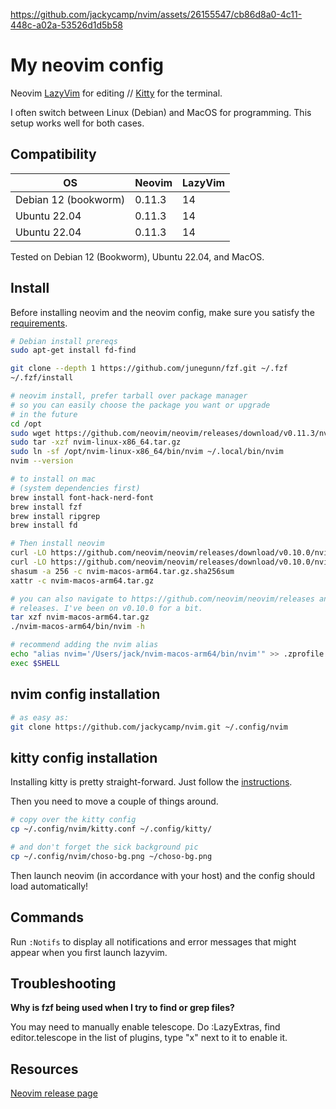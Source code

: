 https://github.com/jackycamp/nvim/assets/26155547/cb86d8a0-4c11-448c-a02a-53526d1d5b58

# My neovim config

Neovim [LazyVim](https://github.com/LazyVim/LazyVim) for editing // [Kitty](https://sw.kovidgoyal.net/kitty/quickstart/) for the terminal.

I often switch between Linux (Debian) and MacOS for programming. This setup works well for both cases.

## Compatibility

| OS                   | Neovim | LazyVim |
| -------------------- | ------ | ------- |
| Debian 12 (bookworm) | 0.11.3 | 14      |
| Ubuntu 22.04         | 0.11.3 | 14      |
| Ubuntu 22.04         | 0.11.3 | 14      |

Tested on Debian 12 (Bookworm), Ubuntu 22.04, and MacOS.

## Install

Before installing neovim and the neovim config, make sure you satisfy the [requirements](https://www.lazyvim.org/#%EF%B8%8F-requirements).

```bash
# Debian install prereqs
sudo apt-get install fd-find

git clone --depth 1 https://github.com/junegunn/fzf.git ~/.fzf
~/.fzf/install

# neovim install, prefer tarball over package manager
# so you can easily choose the package you want or upgrade
# in the future
cd /opt
sudo wget https://github.com/neovim/neovim/releases/download/v0.11.3/nvim-linux-x86_64.tar.gz
sudo tar -xzf nvim-linux-x86_64.tar.gz
sudo ln -sf /opt/nvim-linux-x86_64/bin/nvim ~/.local/bin/nvim
nvim --version

# to install on mac
# (system dependencies first)
brew install font-hack-nerd-font
brew install fzf
brew install ripgrep
brew install fd

# Then install neovim
curl -LO https://github.com/neovim/neovim/releases/download/v0.10.0/nvim-macos-arm64.tar.gz
curl -LO https://github.com/neovim/neovim/releases/download/v0.10.0/nvim-macos-arm64.tar.gz.sha256sum
shasum -a 256 -c nvim-macos-arm64.tar.gz.sha256sum
xattr -c nvim-macos-arm64.tar.gz

# you can also navigate to https://github.com/neovim/neovim/releases and browse
# releases. I've been on v0.10.0 for a bit.
tar xzf nvim-macos-arm64.tar.gz
./nvim-macos-arm64/bin/nvim -h

# recommend adding the nvim alias
echo "alias nvim='/Users/jack/nvim-macos-arm64/bin/nvim'" >> .zprofile
exec $SHELL
```

## nvim config installation

```bash
# as easy as:
git clone https://github.com/jackycamp/nvim.git ~/.config/nvim

```

## kitty config installation

Installing kitty is pretty straight-forward. Just follow the [instructions](https://sw.kovidgoyal.net/kitty/binary/#install-kitty).

Then you need to move a couple of things around.

```bash
# copy over the kitty config
cp ~/.config/nvim/kitty.conf ~/.config/kitty/

# and don't forget the sick background pic
cp ~/.config/nvim/choso-bg.png ~/choso-bg.png
```

Then launch neovim (in accordance with your host) and the config should load automatically!

## Commands

Run `:Notifs` to display all notifications and error messages that might appear when you first launch lazyvim.

## Troubleshooting

**Why is fzf being used when I try to find or grep files?**

You may need to manually enable telescope. Do :LazyExtras, find editor.telescope in the list of plugins, type "x" next to it to enable it.

## Resources

[Neovim release page](https://github.com/neovim/neovim/releases)
